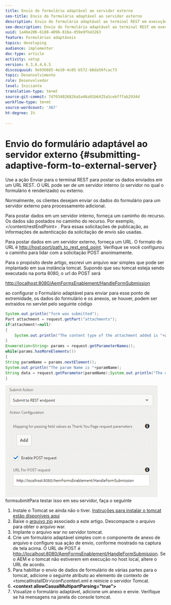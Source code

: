 ```yaml
---
title: Envio do formulário adaptável ao servidor externo
seo-title: Envio do formulário adaptável ao servidor externo
description: Envio do formulário adaptável ao terminal REST em execução no servidor externo
seo-description: Envio do formulário adaptável ao terminal REST em execução no servidor externo
uuid: 1a46e206-6188-4096-816a-d59e9fb43263
feature: Formulários adaptáveis
topics: developing
audience: implementer
doc-type: article
activity: setup
version: 6.3,6.4,6.5
discoiquuid: 9e936885-4e10-4c05-b572-b8da56fcac73
topic: Desenvolvimento
role: Desenvolvedor
level: Iniciante
translation-type: tm+mt
source-git-commit: 7d7034026826a5a46a91b6425a5cebfffab2934d
workflow-type: tm+mt
source-wordcount: '367'
ht-degree: 1%

---
```



# Envio do formulário adaptável ao servidor externo {#submitting-adaptive-form-to-external-server}

Use a ação Enviar para o terminal REST para postar os dados enviados em um URL REST. O URL pode ser de um servidor interno (o servidor no qual o formulário é renderizado) ou externo.

Normalmente, os clientes desejam enviar os dados do formulário para um servidor externo para processamento adicional.

Para postar dados em um servidor interno, forneça um caminho do recurso. Os dados são postados no caminho do recurso. Por exemplo, &lt;/content/restEndPoint> . Para essas solicitações de publicação, as informações de autenticação da solicitação de envio são usadas.

Para postar dados em um servidor externo, forneça um URL. O formato do URL é <http://host:port/path_to_rest_end_point>. Verifique se você configurou o caminho para lidar com a solicitação POST anonimamente.

Para o propósito deste artigo, escrevi um arquivo war simples que pode ser implantado em sua instância tomcat. Supondo que seu tomcat esteja sendo executado na porta 8080, o url do POST será

<http://localhost:8080/AemFormsEnablement/HandleFormSubmission>

ao configurar o Formulário adaptável para enviar para esse ponto de extremidade, os dados do formulário e os anexos, se houver, podem ser extraídos no servlet pelo seguinte código

```java
System.out.println("form was submitted");
Part attachment = request.getPart("attachments");
if(attachment!=null)
{
    System.out.println("The content type of the attachment added is "+attachment.getContentType());
}
Enumeration<String> params = request.getParameterNames();
while(params.hasMoreElements())
{
String paramName = params.nextElement();
System.out.println("The param Name is "+paramName);
String data = request.getParameter(paramName);System.out.println("The data  is "+data);
}
```

![](assets/formsubmission.gif)
formsubmitPara testar isso em seu servidor, faça o seguinte

1. Instale o Tomcat se ainda não o tiver. [Instruções para instalar o tomcat estão disponíveis aqui](https://helpx.adobe.com/experience-manager/kt/forms/using/preparing-datasource-for-form-data-model-tutorial-use.html)
1. Baixe o [arquivo zip](assets/aemformsenablement.zip) associado a este artigo. Descompacte o arquivo para obter o arquivo war.
1. Implante o arquivo war no servidor tomcat.
1. Crie um formulário adaptável simples com o componente de anexo de arquivo e configure sua ação de envio, conforme mostrado na captura de tela acima. O URL de POST é <http://localhost:8080/AemFormsEnablement/HandleFormSubmission>. Se o AEM e o tomcat não estiverem em execução no host local, altere o URL de acordo.
1. Para habilitar o envio de dados de formulário de várias partes para o tomcat, adicione o seguinte atributo ao elemento de contexto de &lt;tomcatInstallDir>\conf\context.xml e reinicie o servidor Tomcat.
1. **&lt;context allowCasualMultipartParsing=&quot;true&quot;>**
1. Visualize o formulário adaptável, adicione um anexo e envie. Verifique se há mensagens na janela do console tomcat.

